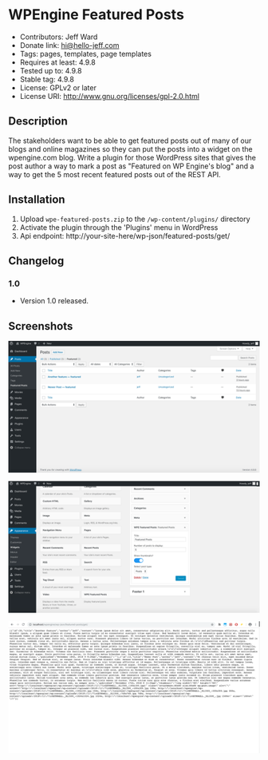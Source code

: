 # WPEngine Featured Posts
* Contributors: Jeff Ward
* Donate link: hi@hello-jeff.com
* Tags: pages, templates, page templates
* Requires at least: 4.9.8
* Tested up to: 4.9.8
* Stable tag: 4.9.8
* License: GPLv2 or later
* License URI: http://www.gnu.org/licenses/gpl-2.0.html

## Description

The stakeholders want to be able to get featured posts out of many of our blogs and online magazines so they can put the posts into a widget on the wpengine.com blog. Write a plugin for those WordPress sites that gives the post author a way to mark a post as "Featured on WP Engine's blog" and a way to get the 5 most recent featured posts out of the REST API.

## Installation

1. Upload `wpe-featured-posts.zip` to the `/wp-content/plugins/` directory
2. Activate the plugin through the 'Plugins' menu in WordPress
4. Api endpoint: http://your-site-here/wp-json/featured-posts/get/

## Changelog

### 1.0
* Version 1.0 released.

## Screenshots
![alt text](https://raw.githubusercontent.com/jeffwardtests/wpe-featured-posts/master/screenshot-1.png)

![alt text](https://raw.githubusercontent.com/jeffwardtests/wpe-featured-posts/master/screenshot-2.png)

![alt text](https://raw.githubusercontent.com/jeffwardtests/wpe-featured-posts/master/screenshot-3.png)
